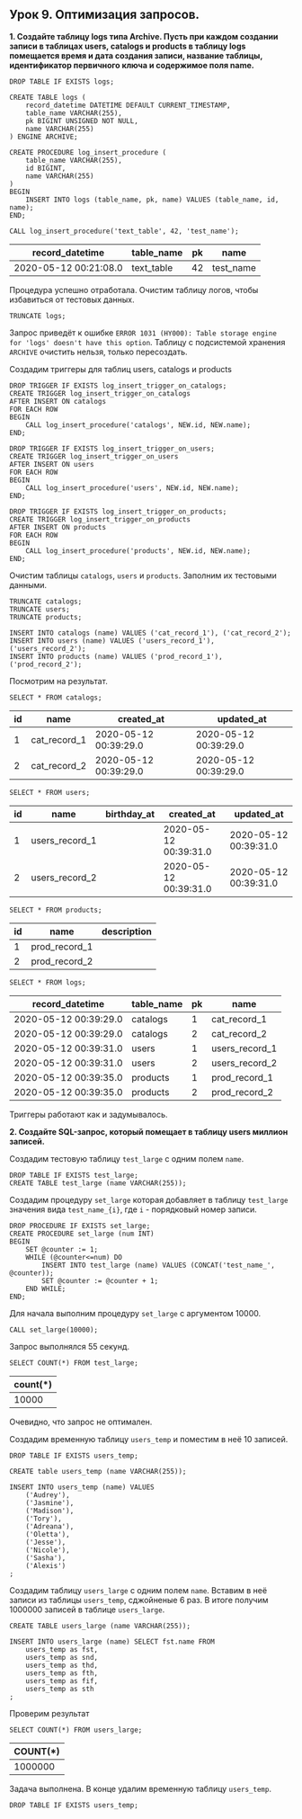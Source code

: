 ## Урок 9. Оптимизация запросов.

**1. Создайте таблицу logs типа Archive. Пусть при каждом создании записи в таблицах users, catalogs и products в таблицу logs помещается время и дата создания записи, название таблицы, идентификатор первичного ключа и содержимое поля name.**

```mysql
DROP TABLE IF EXISTS logs;

CREATE TABLE logs (
	record_datetime DATETIME DEFAULT CURRENT_TIMESTAMP,
	table_name VARCHAR(255),
	pk BIGINT UNSIGNED NOT NULL,
	name VARCHAR(255)
) ENGINE ARCHIVE;
```

```mysql
CREATE PROCEDURE log_insert_procedure (
	table_name VARCHAR(255),
	id BIGINT,
	name VARCHAR(255)
)
BEGIN
	INSERT INTO logs (table_name, pk, name) VALUES (table_name, id, name);
END;
```

```mysql
CALL log_insert_procedure('text_table', 42, 'test_name');
```

| record_datetime       | table_name | pk  | name      |
| --------------------- | ---------- | --- | --------- |
| 2020-05-12 00:21:08.0 | text_table | 42  | test_name |

Процедура успешно отработала. Очистим таблицу логов, чтобы избавиться от тестовых данных.

```mysql
TRUNCATE logs;
```

Запрос приведёт к ошибке `ERROR 1031 (HY000): Table storage engine for 'logs' doesn't have this option`. Таблицу с подсистемой хранения `ARCHIVE` очистить нельзя, только пересоздать.

Создадим триггеры для таблиц users, catalogs и products

```mysql
DROP TRIGGER IF EXISTS log_insert_trigger_on_catalogs;
CREATE TRIGGER log_insert_trigger_on_catalogs
AFTER INSERT ON catalogs
FOR EACH ROW
BEGIN
	CALL log_insert_procedure('catalogs', NEW.id, NEW.name);
END;

DROP TRIGGER IF EXISTS log_insert_trigger_on_users;
CREATE TRIGGER log_insert_trigger_on_users
AFTER INSERT ON users
FOR EACH ROW
BEGIN
	CALL log_insert_procedure('users', NEW.id, NEW.name);
END;

DROP TRIGGER IF EXISTS log_insert_trigger_on_products;
CREATE TRIGGER log_insert_trigger_on_products
AFTER INSERT ON products
FOR EACH ROW
BEGIN
	CALL log_insert_procedure('products', NEW.id, NEW.name);
END;
```

Очистим таблицы `catalogs`, `users` и `products`. Заполним их тестовыми данными.

```mysql
TRUNCATE catalogs;
TRUNCATE users;
TRUNCATE products;

INSERT INTO catalogs (name) VALUES ('cat_record_1'), ('cat_record_2');
INSERT INTO users (name) VALUES ('users_record_1'), ('users_record_2');
INSERT INTO products (name) VALUES ('prod_record_1'), ('prod_record_2');
```

Посмотрим на результат.

```mysql
SELECT * FROM catalogs;
```

| id  | name         | created_at            | updated_at            |
| --- | ------------ | --------------------- | --------------------- |
| 1   | cat_record_1 | 2020-05-12 00:39:29.0 | 2020-05-12 00:39:29.0 |
| 2   | cat_record_2 | 2020-05-12 00:39:29.0 | 2020-05-12 00:39:29.0 |

```mysql
SELECT * FROM users;
```

| id  | name           | birthday_at | created_at            | updated_at            |
| --- | -------------- | ----------- | --------------------- | --------------------- |
| 1   | users_record_1 |             | 2020-05-12 00:39:31.0 | 2020-05-12 00:39:31.0 |
| 2   | users_record_2 |             | 2020-05-12 00:39:31.0 | 2020-05-12 00:39:31.0 |

```mysql
SELECT * FROM products;
```

| id  | name          | description |
| --- | ------------- | ----------- |
| 1   | prod_record_1 |             |
| 2   | prod_record_2 |             |

```mysql
SELECT * FROM logs;
```

| record_datetime       | table_name | pk  | name           |
| --------------------- | ---------- | --- | -------------- |
| 2020-05-12 00:39:29.0 | catalogs   | 1   | cat_record_1   |
| 2020-05-12 00:39:29.0 | catalogs   | 2   | cat_record_2   |
| 2020-05-12 00:39:31.0 | users      | 1   | users_record_1 |
| 2020-05-12 00:39:31.0 | users      | 2   | users_record_2 |
| 2020-05-12 00:39:35.0 | products   | 1   | prod_record_1  |
| 2020-05-12 00:39:35.0 | products   | 2   | prod_record_2  |

Триггеры работают как и задумывалось.

**2. Создайте SQL-запрос, который помещает в таблицу users миллион записей.**

Создадим тестовую таблицу `test_large` с одним полем `name`.

```mysql
DROP TABLE IF EXISTS test_large;
CREATE TABLE test_large (name VARCHAR(255));
```

Создадим процедуру `set_large` которая добавляет в таблицу `test_large` значения вида `test_name_{i}`, где `i` - порядковый номер записи.

```mysql
DROP PROCEDURE IF EXISTS set_large;
CREATE PROCEDURE set_large (num INT)
BEGIN
	SET @counter := 1;
	WHILE (@counter<=num) DO
		INSERT INTO test_large (name) VALUES (CONCAT('test_name_', @counter));
		SET @counter := @counter + 1;
	END WHILE;
END;
```

Для начала выполним процедуру `set_large` с аргументом 10000.

```mysql
CALL set_large(10000);
```

Запрос выполнялся 55 секунд.

```
SELECT COUNT(*) FROM test_large;
```

| count(\*) |
| --------- |
| 10000     |

Очевидно, что запрос не оптимален.

Создадим временную таблицу `users_temp` и поместим в неё 10 записей.

```mysql
DROP TABLE IF EXISTS users_temp;

CREATE table users_temp (name VARCHAR(255));

INSERT INTO users_temp (name) VALUES
	('Audrey'),
	('Jasmine'),
	('Madison'),
	('Tory'),
	('Adreana'),
	('Oletta'),
	('Jesse'),
	('Nicole'),
	('Sasha'),
	('Alexis')
;
```

Создадим таблицу `users_large` с одним полем `name`. Вставим в неё записи из таблицы `users_temp`, сджойненые 6 раз. В итоге получим 1000000 записей в таблице `users_large`.

```mysql
CREATE TABLE users_large (name VARCHAR(255));

INSERT INTO users_large (name) SELECT fst.name FROM
	users_temp as fst,
	users_temp as snd,
	users_temp as thd,
	users_temp as fth,
	users_temp as fif,
	users_temp as sth
;
```

Проверим результат

```mesql
SELECT COUNT(*) FROM users_large;
```

| COUNT(\*) |
| --------- |
| 1000000   |

Задача выполнена. В конце удалим временную таблицу `users_temp`.

```mysql
DROP TABLE IF EXISTS users_temp;
```
